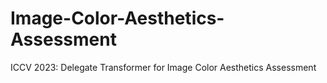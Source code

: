 # Image-Color-Aesthetics-Assessment
ICCV 2023: Delegate Transformer for Image Color Aesthetics Assessment
